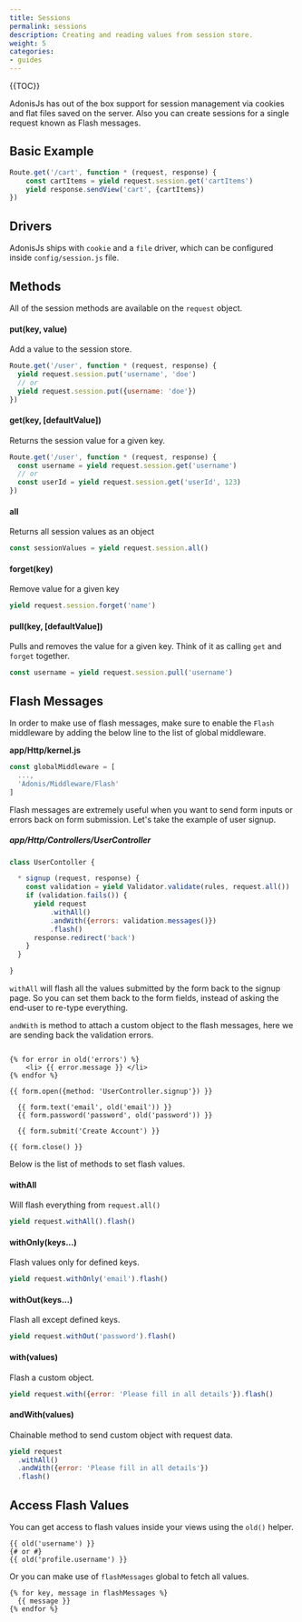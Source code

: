 ```yaml
---
title: Sessions
permalink: sessions
description: Creating and reading values from session store.
weight: 5
categories:
- guides
---
```


{{TOC}}

AdonisJs has out of the box support for session management via cookies and flat files saved on the server. Also you can create sessions for a single request known as Flash messages.

## Basic Example

```javascript
Route.get('/cart', function * (request, response) {
	const cartItems = yield request.session.get('cartItems')
	yield response.sendView('cart', {cartItems})
})
```


## Drivers

AdonisJs ships with `cookie` and a `file` driver, which can be configured inside `config/session.js` file.

## Methods

All of the session methods are available on the `request` object.


#### put(key, value)

Add a value to the session store.

```javascript
Route.get('/user', function * (request, response) {
  yield request.session.put('username', 'doe')
  // or
  yield request.session.put({username: 'doe'})
})
```

#### get(key, [defaultValue])

Returns the session value for a given key.

```javascript
Route.get('/user', function * (request, response) {
  const username = yield request.session.get('username')
  // or
  const userId = yield request.session.get('userId', 123)
})
```

#### all

Returns all session values as an object

```javascript
const sessionValues = yield request.session.all()
```

#### forget(key)

Remove value for a given key

```javascript
yield request.session.forget('name')
```

#### pull(key, [defaultValue])

Pulls and removes the value for a given key. Think of it as calling `get` and `forget` together.

```javascript
const username = yield request.session.pull('username')
```

## Flash Messages

In order to make use of flash messages, make sure to enable the `Flash` middleware by adding the below line to the list of global middleware.

**app/Http/kernel.js**

```javascript
const globalMiddleware = [
  ...,
  'Adonis/Middleware/Flash'
]
```

Flash messages are extremely useful when you want to send form inputs or errors back on form submission. Let's take the example of user signup.

##### app/Http/Controllers/UserController

```javascript
class UserContoller {

  * signup (request, response) {
    const validation = yield Validator.validate(rules, request.all())
    if (validation.fails()) {
      yield request
	      .withAll()
	      .andWith({errors: validation.messages()})
	      .flash()
      response.redirect('back')
    }
  }

}
```

`withAll` will flash all the values submitted by the form back to the signup page. So you can set them back to the form fields, instead of asking the end-user to re-type everything.

`andWith` is method to attach a custom object to the flash messages, here we are sending back the validation errors.

```twig

{% for error in old('errors') %}
	<li> {{ error.message }} </li>
{% endfor %}

{{ form.open({method: 'UserController.signup'}) }}
  
  {{ form.text('email', old('email')) }}
  {{ form.password('password', old('password')) }}
  
  {{ form.submit('Create Account') }}

{{ form.close() }}
```

Below is the list of methods to set flash values.

#### withAll

Will flash everything from `request.all()`

```javascript
yield request.withAll().flash()
```

#### withOnly(keys...)

Flash values only for defined keys.

```javascript
yield request.withOnly('email').flash()
```

#### withOut(keys...)

Flash all except defined keys.

```javascript
yield request.withOut('password').flash()
```

#### with(values)

Flash a custom object.

```javascript
yield request.with({error: 'Please fill in all details'}).flash()
```

#### andWith(values)

Chainable method to send custom object with request data.

```javascript
yield request
  .withAll()
  .andWith({error: 'Please fill in all details'})
  .flash()
```

## Access Flash Values

You can get access to flash values inside your views using the `old()` helper.

```twig
{{ old('username') }}
{# or #}
{{ old('profile.username') }}
```

Or you can make use of `flashMessages` global to fetch all values.

```twig
{% for key, message in flashMessages %}
  {{ message }}
{% endfor %}
```